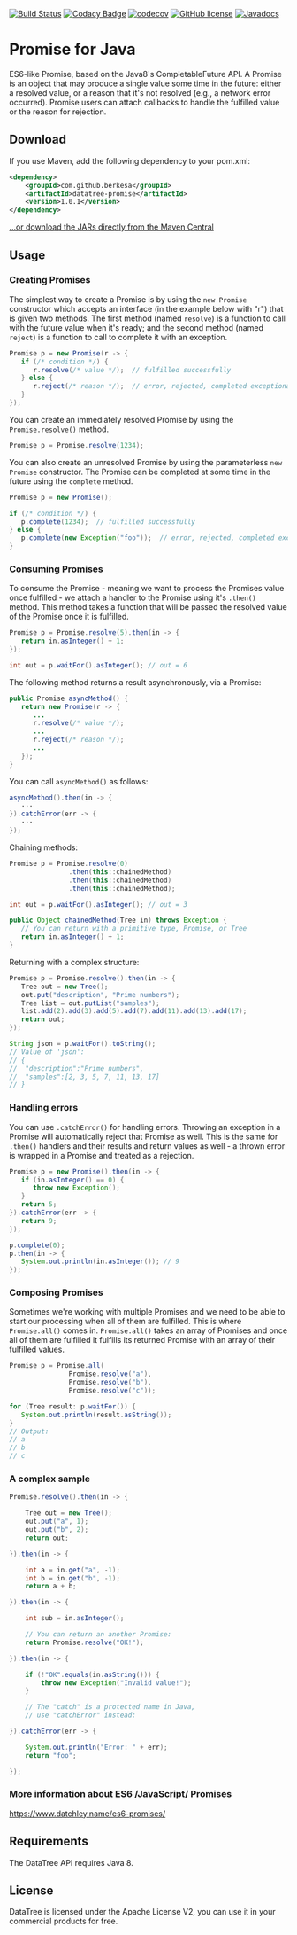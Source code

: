 [![Build Status](https://travis-ci.org/berkesa/datatree-promise.svg?branch=master)](https://travis-ci.org/berkesa/datatree-promise)
[![Codacy Badge](https://api.codacy.com/project/badge/Grade/7e4435de02d24edfa313bf8f56d5ea0e)](https://www.codacy.com/app/berkesa/datatree-promise?utm_source=github.com&amp;utm_medium=referral&amp;utm_content=berkesa/datatree-promise&amp;utm_campaign=Badge_Grade)
[![codecov](https://codecov.io/gh/berkesa/datatree-promise/branch/master/graph/badge.svg)](https://codecov.io/gh/berkesa/datatree-promise)
[![GitHub license](https://img.shields.io/badge/license-Apache%202-blue.svg)](https://raw.githubusercontent.com/berkesa/datatree-adapters/master/LICENSE)
[![Javadocs](https://www.javadoc.io/badge/com.github.berkesa/datatree-promise.svg)](https://www.javadoc.io/doc/com.github.berkesa/datatree-promise)

# Promise for Java

ES6-like Promise, based on the Java8's CompletableFuture API. A Promise is an
object that may produce a single value some time in the future: either a
resolved value, or a reason that it's not resolved (e.g., a network error
occurred). Promise users can attach callbacks to handle the fulfilled value
or the reason for rejection.

## Download

If you use Maven, add the following dependency to your pom.xml:

```xml
<dependency>
    <groupId>com.github.berkesa</groupId>
    <artifactId>datatree-promise</artifactId>
    <version>1.0.1</version>
</dependency>
```

[...or download the JARs directly from the Maven Central](https://search.maven.org/#search%7Cga%7C1%7Cg%3A%22com.github.berkesa%22)

## Usage

### Creating Promises

The simplest way to create a Promise is by using the `new Promise` constructor which accepts an interface (in the example below with "r") that is given two methods. The first method (named `resolve`) is a function to call with the future value when it's ready; and the second method (named `reject`) is a function to call to complete it with an exception.

```java
Promise p = new Promise(r -> {
   if (/* condition */) {
      r.resolve(/* value */);  // fulfilled successfully
   } else {
      r.reject(/* reason */);  // error, rejected, completed exceptionally
   }
});
```

You can create an immediately resolved Promise by using the `Promise.resolve()` method.

```java
Promise p = Promise.resolve(1234);
```

You can also create an unresolved Promise by using the parameterless `new Promise` constructor. The Promise can be completed at some time in the future using the `complete` method.

```java
Promise p = new Promise();

if (/* condition */) {
   p.complete(1234);  // fulfilled successfully
} else {
   p.complete(new Exception("foo"));  // error, rejected, completed exceptionally
}
```

### Consuming Promises

To consume the Promise - meaning we want to process the Promises value once fulfilled - we attach a handler to the Promise using it's `.then()` method. This method takes a function that will be passed the resolved value of the Promise once it is fulfilled.

```java
Promise p = Promise.resolve(5).then(in -> {
   return in.asInteger() + 1;
});

int out = p.waitFor().asInteger(); // out = 6
```

The following method returns a result asynchronously, via a Promise:

```java
public Promise asyncMethod() {
   return new Promise(r -> {
      ...
      r.resolve(/* value */);
      ...
      r.reject(/* reason */);
      ...
   });
}
```

You can call `asyncMethod()` as follows:

```java
asyncMethod().then(in -> {
   ···
}).catchError(err -> {
   ···
});
```

Chaining methods:

```java
Promise p = Promise.resolve(0)
               .then(this::chainedMethod)
               .then(this::chainedMethod)
               .then(this::chainedMethod);

int out = p.waitFor().asInteger(); // out = 3

public Object chainedMethod(Tree in) throws Exception {
   // You can return with a primitive type, Promise, or Tree
   return in.asInteger() + 1;
}
```

Returning with a complex structure:

```java
Promise p = Promise.resolve().then(in -> {
   Tree out = new Tree();
   out.put("description", "Prime numbers");
   Tree list = out.putList("samples");
   list.add(2).add(3).add(5).add(7).add(11).add(13).add(17);
   return out;
});

String json = p.waitFor().toString();
// Value of 'json':
// {
//  "description":"Prime numbers",
//  "samples":[2, 3, 5, 7, 11, 13, 17]
// }
```

### Handling errors

You can use `.catchError()` for handling errors. Throwing an exception in a Promise will automatically reject that Promise as well. This is the same for `.then()` handlers and their results and return values as well - a thrown error is wrapped in a Promise and treated as a rejection.

```java
Promise p = new Promise().then(in -> {
   if (in.asInteger() == 0) {
      throw new Exception();
   }
   return 5;
}).catchError(err -> {
   return 9;
});

p.complete(0);
p.then(in -> {
   System.out.println(in.asInteger()); // 9
});
```

### Composing Promises

Sometimes we're working with multiple Promises and we need to be able to start our processing when all of them are fulfilled. This is where `Promise.all()` comes in. `Promise.all()` takes an array of Promises and once all of them are fulfilled it fulfills its returned Promise with an array of their fulfilled values.

```java
Promise p = Promise.all(
               Promise.resolve("a"),
               Promise.resolve("b"),
               Promise.resolve("c"));

for (Tree result: p.waitFor()) {
   System.out.println(result.asString());
}
// Output:
// a
// b
// c
```

### A complex sample

```java
Promise.resolve().then(in -> {

	Tree out = new Tree();
	out.put("a", 1);
	out.put("b", 2);
	return out;

}).then(in -> {

	int a = in.get("a", -1);
	int b = in.get("b", -1);
	return a + b;

}).then(in -> {

	int sub = in.asInteger();

	// You can return an another Promise:
	return Promise.resolve("OK!");

}).then(in -> {

	if (!"OK".equals(in.asString())) {
		throw new Exception("Invalid value!");
	}

	// The "catch" is a protected name in Java,
	// use "catchError" instead:

}).catchError(err -> {

	System.out.println("Error: " + err);
	return "foo";

});
```

### More information about ES6 /JavaScript/ Promises

https://www.datchley.name/es6-promises/

## Requirements

The DataTree API requires Java 8.

## License

DataTree is licensed under the Apache License V2, you can use it in your commercial products for free.
